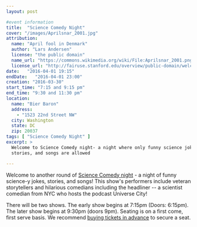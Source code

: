 ```yaml
---
layout: post

#event information
title:  "Science Comedy Night"
cover: "/images/Aprilsnar_2001.jpg"
attribution:
  name: "April fool in Denmark"
  author: "Lars Andersen"
  license: "the public domain"
  name_url: "https://commons.wikimedia.org/wiki/File:Aprilsnar_2001.png"
  license_url: "http://fairuse.stanford.edu/overview/public-domain/welcome"
date:   "2016-04-01 19:15"
endDate:   "2016-04-01 23:00"
creation: "2016-03-30"
start_time: "7:15 and 9:15 pm"
end_time: "9:30 and 11:30 pm"
location:
  name: "Bier Baron"
  address:
    - "1523 22nd Street NW"
  city: Washington
  state: DC
  zip: 20037
tags: [ "Science Comedy Night" ]
excerpt: >
  Welcome to Science Comedy night- a night where only funny science jokes,
  stories, and songs are allowed

---
```


Welcome to another round of
[Science Comedy night](https://www.facebook.com/DCScienceComedy) - a night of funny
science-y jokes, stories, and songs! This show's performers include
veteran storytellers and hilarious comedians including the headliner
-- a scientist comedian from NYC who hosts the podcast Universe
City!

There will be two shows. The early show begins at 7:15pm
(Doors: 6:15pm). The later show begins at 9:30pm (doors 9pm).
Seating is on a first come, first serve basis.
We recommend [buying tickets in advance](http://aprilfirst2016.eventbrite.com) to secure a seat.
